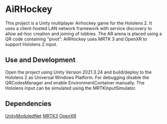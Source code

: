 # AiRHockey
This project is a Unity multiplayer Airhockey game for the Hololens 2. It uses a client-hosted LAN network framework with service discovery to allow ad-hoc creation and joining of lobbies. The AR arena is placed using a QR code containing "pivot".
AiRHockey uses MRTK 3 and OpenXR to support Hololens 2 input.

## Use and Development
Open the project using Unity Version 2021.3.24 and build/deploy to the Hololens 2 as Universal Windows Platform.
For debugging disable the QRCodesManager and enable EnvironmentContainer manually. The Hololens input can be simulated using the MRTKInputSimulator.

## Dependencies
[UnityModuledNet](https://github.com/CENTIS-HTW/UnityModuledNet/tree/upm)
[MRTK3](https://github.com/microsoft/MixedRealityToolkit-Unity/tree/releases/3.0.0-pre.17)
[OpenXR](https://docs.unity3d.com/Packages/com.unity.xr.openxr@1.7/manual/index.html)

